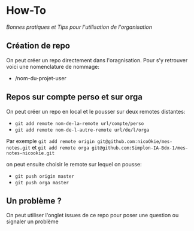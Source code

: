 # How-To

*Bonnes pratiques et Tips pour l'utilisation de l'organisation*

## Création de repo

On peut créer un repo directement dans l'oragnisation. Pour s'y retrouver voici une nomenclature de nommage:

- /nom-du-projet-user

## Repos sur compte perso et sur orga

On peut créer un repo en local et le pousser sur deux remotes distantes:

- `git add remote nom-de-la-remote url/compte/perso`
- `git add remote nom-de-l-autre-remote url/de/l/orga`

Par exemple `git add remote origin git@github.com:nicoOkie/mes-notes.git`
et `git add remote orga git@github.com:Simplon-IA-Bdx-1/mes-notes-nicookie.git`

on peut ensuite choisir le remote sur lequel on pousse:

- `git push origin master`
- `git push orga master`

## Un problème ?

On peut utiliser l'onglet issues de ce repo pour poser une question ou signaler un problème
